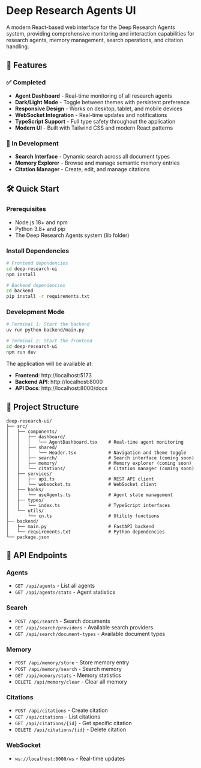 # Deep Research Agents UI

A modern React-based web interface for the Deep Research Agents system, providing comprehensive monitoring and interaction capabilities for research agents, memory management, search operations, and citation handling.

## 🚀 Features

### ✅ Completed
- **Agent Dashboard** - Real-time monitoring of all research agents
- **Dark/Light Mode** - Toggle between themes with persistent preference
- **Responsive Design** - Works on desktop, tablet, and mobile devices
- **WebSocket Integration** - Real-time updates and notifications
- **TypeScript Support** - Full type safety throughout the application
- **Modern UI** - Built with Tailwind CSS and modern React patterns

### 🚧 In Development
- **Search Interface** - Dynamic search across all document types
- **Memory Explorer** - Browse and manage semantic memory entries
- **Citation Manager** - Create, edit, and manage citations

## 🛠️ Quick Start

### Prerequisites
- Node.js 18+ and npm
- Python 3.8+ and pip
- The Deep Research Agents system (lib folder)

### Install Dependencies

```bash
# Frontend dependencies
cd deep-research-ui
npm install

# Backend dependencies
cd backend
pip install -r requirements.txt
```

### Development Mode

```bash
# Terminal 1: Start the backend
uv run python backend/main.py

# Terminal 2: Start the frontend
cd deep-research-ui
npm run dev
```

The application will be available at:
- **Frontend**: http://localhost:5173
- **Backend API**: http://localhost:8000
- **API Docs**: http://localhost:8000/docs

## 📁 Project Structure

```
deep-research-ui/
├── src/
│   ├── components/
│   │   ├── dashboard/
│   │   │   └── AgentDashboard.tsx    # Real-time agent monitoring
│   │   ├── shared/
│   │   │   └── Header.tsx            # Navigation and theme toggle
│   │   ├── search/                   # Search interface (coming soon)
│   │   ├── memory/                   # Memory explorer (coming soon)
│   │   └── citations/                # Citation manager (coming soon)
│   ├── services/
│   │   ├── api.ts                    # REST API client
│   │   └── websocket.ts              # WebSocket client
│   ├── hooks/
│   │   └── useAgents.ts              # Agent state management
│   ├── types/
│   │   └── index.ts                  # TypeScript interfaces
│   └── utils/
│       └── cn.ts                     # Utility functions
├── backend/
│   ├── main.py                       # FastAPI backend
│   └── requirements.txt              # Python dependencies
└── package.json
```

## 🔧 API Endpoints

### Agents
- `GET /api/agents` - List all agents
- `GET /api/agents/stats` - Agent statistics

### Search
- `POST /api/search` - Search documents
- `GET /api/search/providers` - Available search providers
- `GET /api/search/document-types` - Available document types

### Memory
- `POST /api/memory/store` - Store memory entry
- `POST /api/memory/search` - Search memory
- `GET /api/memory/stats` - Memory statistics
- `DELETE /api/memory/clear` - Clear all memory

### Citations
- `POST /api/citations` - Create citation
- `GET /api/citations` - List citations
- `GET /api/citations/{id}` - Get specific citation
- `DELETE /api/citations/{id}` - Delete citation

### WebSocket
- `ws://localhost:8000/ws` - Real-time updates
